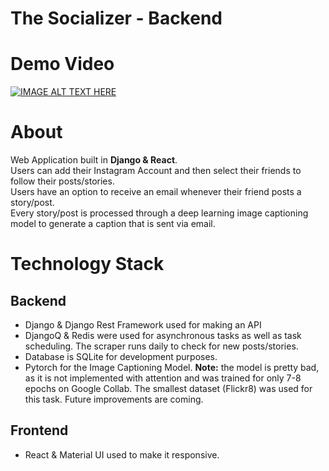 # The Socializer - Backend

# Demo Video

[![IMAGE ALT TEXT HERE](https://img.youtube.com/vi/0JVTitsQ9MA/0.jpg)](https://www.youtube.com/watch?v=0JVTitsQ9MA)

# About
Web Application built in <b>Django & React</b>. <br>
Users can add their Instagram Account and then select their friends to follow their posts/stories. <br>
Users have an option to receive an email whenever their friend posts a story/post.<br>
Every story/post is processed through a deep learning image captioning model to generate a caption that is sent via email.


# Technology Stack

## Backend
* Django & Django Rest Framework used for making an API <br>
* DjangoQ & Redis were used for asynchronous tasks as well as task scheduling. The scraper runs daily to check for new posts/stories. <br>
* Database is SQLite for development purposes. <br>
* Pytorch for the Image Captioning Model. **Note:** the model is pretty bad, as it is not implemented with attention and was trained for only 7-8 epochs on Google Collab. The smallest dataset (Flickr8) was used for this task. Future improvements are coming. <br>

## Frontend
* React & Material UI used to make it responsive.

